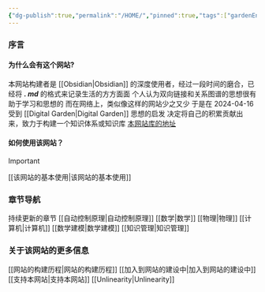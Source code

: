 ```yaml
---
{"dg-publish":true,"permalink":"/HOME/","pinned":true,"tags":["gardenEntry"],"noteIcon":"","created":"2024-04-16T13:01:27.501+08:00","updated":"2024-04-24T20:43:15.185+08:00"}
---
```


### 序言
#### 为什么会有这个网站?
本网站构建者是 [[Obsidian\|Obsidian]] 的深度使用者，经过一段时间的磨合，已经将
***. md*** 的格式来记录生活的方方面面
个人认为双向链接和关系图谱的思想很有助于学习和思想的
而在网络上，类似像这样的网站少之又少
于是在 2024-04-16 受到 [[Digital Garden\|Digital Garden]] 思想的启发
决定将自己的积累贡献出来，致力于构建一个知识体系或知识库
[本网站库的地址](https://github.com/UNLINEARITY/Learn-for-Everything)
#### 如何使用该网站？
>[!important] 
[[该网站的基本使用\|该网站的基本使用]]

### 章节导航
持续更新的章节
[[自动控制原理\|自动控制原理]]
[[数学\|数学]]
[[物理\|物理]]
[[计算机\|计算机]]
[[数学建模\|数学建模]]
[[知识管理\|知识管理]]

### 关于该网站的更多信息
[[网站的构建历程\|网站的构建历程]]
[[加入到网站的建设中\|加入到网站的建设中]]
[[支持本网站\|支持本网站]]
[[Unlinearity\|Unlinearity]]


